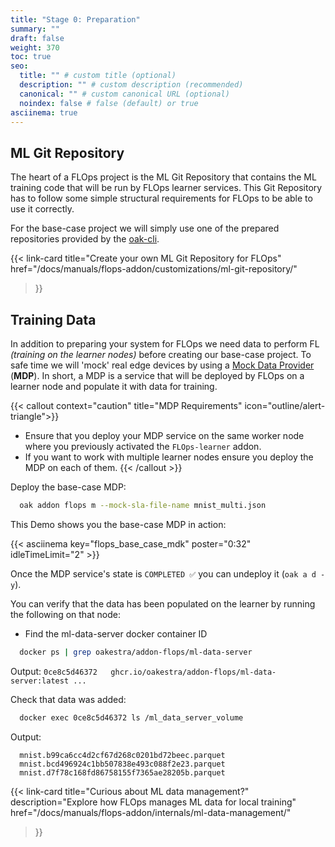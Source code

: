```yaml
---
title: "Stage 0: Preparation"
summary: ""
draft: false
weight: 370
toc: true
seo:
  title: "" # custom title (optional)
  description: "" # custom description (recommended)
  canonical: "" # custom canonical URL (optional)
  noindex: false # false (default) or true
asciinema: true
---
```


## ML Git Repository

The heart of a FLOps project is the ML Git Repository that contains the ML training code that will be run by FLOps learner services.
This Git Repository has to follow some simple structural requirements for FLOps to be able to use it correctly.

For the base-case project we will simply use one of the prepared repositories provided by the [oak-cli](/docs/getting-started/deploy-app/with-the-cli/).

{{< link-card
  title="Create your own ML Git Repository for FLOps"
  href="/docs/manuals/flops-addon/customizations/ml-git-repository/"
>}}


## Training Data

In addition to preparing your system for FLOps we need data to perform FL *(training on the learner nodes)* before creating our base-case project.
To safe time we will 'mock' real edge devices by using a [Mock Data Provider](/docs/manuals/flops-addon/internals/mock-data-providers/) (**MDP**).
In short, a MDP is a service that will be deployed by FLOps on a learner node and populate it with data for training.

{{< callout context="caution" title="MDP Requirements" icon="outline/alert-triangle">}}
  - Ensure that you deploy your MDP service on the same worker node where you previously activated the `FLOps-learner` addon. 
  - If you want to work with multiple learner nodes ensure you deploy the MDP on each of them.
{{< /callout >}}

Deploy the base-case MDP:
```bash
  oak addon flops m --mock-sla-file-name mnist_multi.json
```

This Demo shows you the base-case MDP in action:

{{< asciinema key="flops_base_case_mdk" poster="0:32" idleTimeLimit="2" >}}

Once the MDP service's state is `COMPLETED ✅` you can undeploy it (`oak a d -y`).

You can verify that the data has been populated on the learner by running the following on that node:

- Find the ml-data-server docker container ID 
```bash
  docker ps | grep oakestra/addon-flops/ml-data-server
```
Output: `0ce8c5d46372   ghcr.io/oakestra/addon-flops/ml-data-server:latest ...`

Check that data was added:
```bash
  docker exec 0ce8c5d46372 ls /ml_data_server_volume  
```
Output:
```
  mnist.b99ca6cc4d2cf67d268c0201bd72beec.parquet
  mnist.bcd496924c1bb507838e493c088f2e23.parquet
  mnist.d7f78c168fd86758155f7365ae28205b.parquet
```

{{< link-card
  title="Curious about ML data management?"
  description="Explore how FLOps manages ML data for local training"
  href="/docs/manuals/flops-addon/internals/ml-data-management/"
>}}
